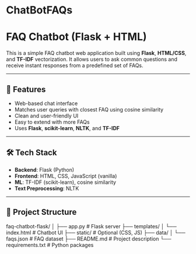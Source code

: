 # ChatBotFAQs

# FAQ Chatbot (Flask + HTML)

This is a simple FAQ chatbot web application built using **Flask**, **HTML/CSS**, and **TF-IDF** vectorization. It allows users to ask common questions and receive instant responses from a predefined set of FAQs.

---

## 🔧 Features

- Web-based chat interface
- Matches user queries with closest FAQ using cosine similarity
- Clean and user-friendly UI
- Easy to extend with more FAQs
- Uses **Flask**, **scikit-learn**, **NLTK**, and **TF-IDF**

---

## 🛠️ Tech Stack

- **Backend**: Flask (Python)
- **Frontend**: HTML, CSS, JavaScript (vanilla)
- **ML**: TF-IDF (scikit-learn), cosine similarity
- **Text Preprocessing**: NLTK

---

## 📂 Project Structure

faq-chatbot-flask/
│
├── app.py # Flask server
├── templates/
│ └── index.html # Chatbot UI
├── static/ # Optional (CSS, JS)
├── data/
│ └── faqs.json # FAQ dataset
├── README.md # Project description
└── requirements.txt # Python packages


